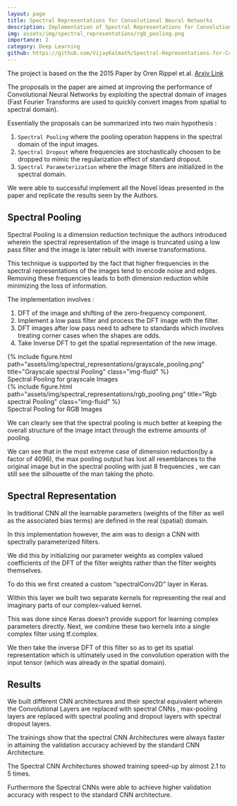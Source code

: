 ```yaml
---
layout: page
title: Spectral Representations for Convolutional Neural Networks
description: Implementation of Spectral Representations for Convolutional Neural Networks
img: assets/img/spectral_representations/rgb_pooling.png
importance: 2
category: Deep Learning
github: https://github.com/VijayKalmath/Spectral-Representations-for-Convolutional-Neural-Networks
---
```



The project is based on the the 2015 Paper by Oren Rippel et.al. [Arxiv Link](https://arxiv.org/pdf/1506.03767.pdf)

The proposals in the paper are aimed at improving the performance of Convolutional Neural Networks by exploiting the spectral domain of images (Fast Fourier Transforms are used to quickly convert images from spatial to spectral domain).

 
Essentially the proposals can be summarized into two main hypothesis :

1. `Spectral Pooling` where the pooling operation happens in the spectral domain of the input images. 
2. `Spectral Dropout` where frequencies are stochastically choosen to be dropped to mimic the regularization effect of standard dropout.
3. `Spectral Parameterization` where the image filters are initialized in the spectral domain.

We were able to successful implement all the Novel Ideas presented in the paper and replicate the results seen by the Authors.

## Spectral Pooling 

Spectral Pooling is a dimension reduction technique the authors introduced wherein the spectral representation of the image is truncated using a low pass filter and the image is later rebuilt with inverse transformations. 

This technique is supported by the fact that higher frequencies in the spectral representations of the images tend to encode noise and edges. Removing these frequencies leads to both dimension reduction while minimizing the loss of information. 

The implementation involves :

1. DFT of the image and shifting of the zero-frequency component. 
2. Implement a low pass filter and process the DFT image with the filter.
3. DFT images after low pass need to adhere to standards which involves treating corner cases when the shapes are odds.
4. Take Inverse DFT to get the spatial representation of the new image.

<div class="row">
    <div class="col-sm mt-3 mt-md-0">
        {% include figure.html path="assets/img/spectral_representations/grayscale_pooling.png" title="Grayscale spectral Pooling" class="img-fluid" %}
    </div>
</div>

<div class="caption">
    Spectral Pooling for grayscale Images
</div>

<div class="row">
    <div class="col-sm mt-3 mt-md-0">
        {% include figure.html path="assets/img/spectral_representations/rgb_pooling.png" title="Rgb spectral Pooling" class="img-fluid" %}
    </div>
</div>
<div class="caption">
    Spectral Pooling for RGB Images
</div>

We can clearly see that the spectral pooling is much better at keeping the overall structure of the image intact through the extreme amounts of pooling.

We can see that in the most extreme case of dimension  reduction(by a factor of 4096), the max pooling output has lost all resemblances to the original image but in the spectral
pooling with just 8 frequencies , we can still see the silhouette of the man taking the photo.


## Spectral Representation 

In traditional CNN all the learnable parameters (weights of the filter as well as the associated bias terms) are defined in the real (spatial) domain. 

In this implementation however, the aim was to design a CNN with spectrally parameterized filters. 

We did this by initializing our parameter weights as complex valued coefficients of the DFT of the filter weights rather than the filter weights themselves. 

To do this we first created a custom “spectralConv2D” layer in Keras. 

Within this layer we built two separate kernels for representing the real and imaginary parts of our complex-valued kernel.

This was done since Keras doesn’t provide support for learning complex parameters directly. Next, we combine these two kernels into a single complex filter using tf.complex. 

We then take the inverse DFT of this filter so as to get its spatial representation which is ultimately used in the convolution operation with the input tensor (which was already in the spatial domain).


## Results 

We built different CNN architectures and their spectral equivalent wherein the Convolutional Layers are replaced with spectral CNNs , max-pooling layers are replaced with spectral pooling and dropout layers with spectral dropout layers. 

The trainings show that the spectral CNN Architectures were always faster in attaining the validation accuracy achieved by the  standard CNN Architecture. 

The Spectral CNN Architectures showed training speed-up by almost 2.1 to 5 times. 

Furthermore the Spectral CNNs were able to achieve higher validation accuracy with respect to the standard CNN architecture.